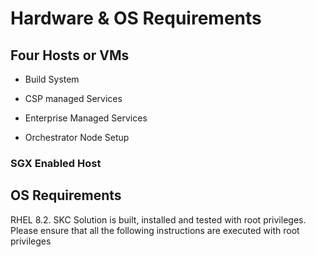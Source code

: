 # Hardware & OS Requirements

## Four Hosts or VMs

* Build System

* CSP managed Services 

* Enterprise Managed Services

* Orchestrator Node Setup

### SGX Enabled Host

## OS Requirements

   RHEL 8.2. SKC Solution is built, installed and tested with root privileges. Please ensure that all the following instructions are executed with root privileges
